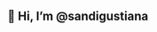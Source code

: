 ## 👋 Hi, I’m @sandigustiana





<!---
sandigustiana/sandigustiana is a ✨ special ✨ repository because its `README.md` (this file) appears on your GitHub profile.
You can click the Preview link to take a look at your changes.
--->
